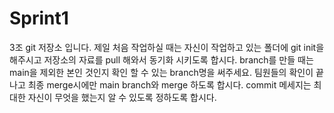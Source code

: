 # Sprint1
3조 git 저장소 입니다.
제일 처음 작업하실 때는 자신이 작업하고 있는 폴더에 git init을 해주시고 저장소의 자료를 pull 해와서 동기화 시키도록 합시다. 
branch를 만들 때는 main을 제외한 본인 것인지 확인 할 수 있는 branch명을 써주세요.
팀원들의 확인이 끝나고 최종 merge시에만 main branch와 merge 하도록 합시다.
commit 메세지는 최대한 자신이 무엇을 했는지 알 수 있도록 정하도록 합시다.
